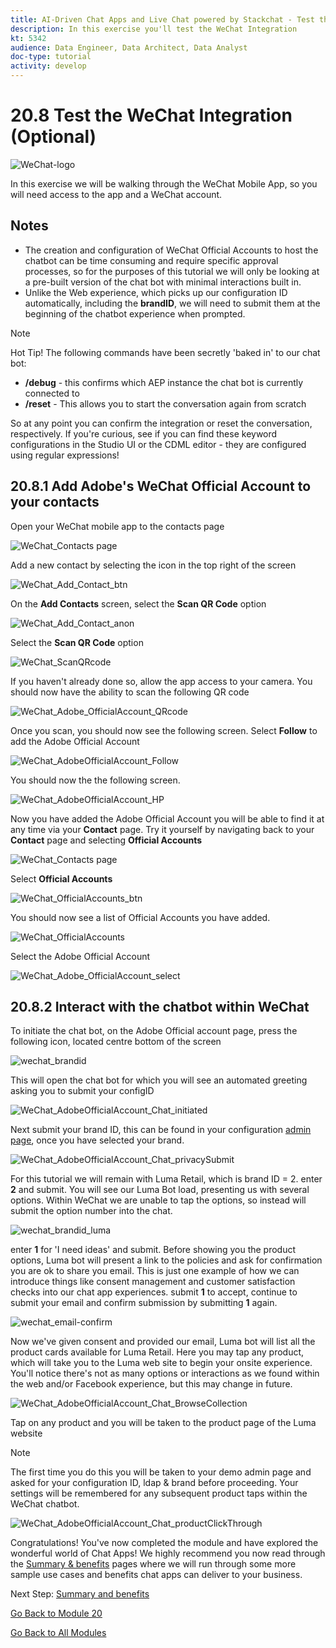 ```yaml
---
title: AI-Driven Chat Apps and Live Chat powered by Stackchat - Test the WeChat Integration (Optional)
description: In this exercise you'll test the WeChat Integration
kt: 5342
audience: Data Engineer, Data Architect, Data Analyst
doc-type: tutorial
activity: develop
---
```


# 20.8 Test the WeChat Integration (Optional)

![WeChat-logo](./images/wechat-logo-crunch.png)

In this exercise we will be walking through the WeChat Mobile App, so you will need access to the app and a WeChat account.

## Notes

- The creation and configuration of WeChat Official Accounts to host the chatbot can be time consuming and require specific approval processes, so for the purposes of this tutorial we will only be looking at a pre-built version of the chat bot with minimal interactions built in.
- Unlike the Web experience, which picks up our configuration ID automatically, including the **brandID**, we will need to submit them at the beginning of the chatbot experience when prompted.


>[!NOTE]
>
>Hot Tip! The following commands have been secretly 'baked in' to our chat bot:
>
>- **/debug** - this confirms which AEP instance the chat bot is currently connected to
>- **/reset** - This allows you to start the conversation again from scratch
>
>So at any point you can confirm the integration or reset the conversation, respectively. If you're curious, see if you can find these keyword configurations in the Studio UI or the CDML editor - they are configured using regular expressions!

## 20.8.1 Add Adobe's WeChat Official Account to your contacts

Open your WeChat mobile app to the contacts page

![WeChat_Contacts page](./images/WeChat_Home_Contacts_anon.jpeg)

Add a new contact by selecting the icon in the top right of the screen

![WeChat_Add_Contact_btn](./images/WeChat_Add_Contect_btn.jpeg)

On the **Add Contacts** screen, select the **Scan QR Code** option

![WeChat_Add_Contact_anon](./images/WeChat_Add_Contact_anon.jpeg)

Select the **Scan QR Code** option

![WeChat_ScanQRcode](./images/WeChat_ScanQRcode.jpeg)

If you haven't already done so, allow the app access to your camera. You should now have the ability to scan the following QR code

![WeChat_Adobe_OfficialAccount_QRcode](./images/WeChat_Adobe_OfficialAccount_QRcode.jpg)

Once you scan, you should now see the following screen. Select **Follow** to add the Adobe Official Account

![WeChat_AdobeOfficialAccount_Follow](./images/WeChat_AdobeOfficialAccount_Follow.jpeg)

You should now the the following screen.

![WeChat_AdobeOfficialAccount_HP](./images/WeChat_AdobeOfficialAccount_HP.jpeg)

Now you have added the Adobe Official Account you will be able to find it at any time via your **Contact** page. Try it yourself by navigating back to your **Contact** page and selecting **Official Accounts**

![WeChat_Contacts page](./images/WeChat_Home_Contacts_anon.jpeg)

Select **Official Accounts**

![WeChat_OfficialAccounts_btn](./images/WeChat_OfficialAccounts_btn.jpeg)

You should now see a list of Official Accounts you have added.

![WeChat_OfficialAccounts](./images/WeChat_OfficialAccounts.jpeg)

Select the Adobe Official Account

![WeChat_Adobe_OfficialAccount_select](./images/WeChat_Adobe_OfficialAccount_select.jpeg)

## 20.8.2 Interact with the chatbot within WeChat

To initiate the chat bot, on the Adobe Official account page, press the following icon, located centre bottom of the screen

![wechat_brandid](./images/WeChat_AdobeOfficialAccount_Chat_btn.jpeg)

This will open the chat bot for which you will see an automated greeting asking you to submit your configID

![WeChat_AdobeOfficialAccount_Chat_initiated](./images/wechat_configid.jpeg)

Next submit your brand ID, this can be found in your configuration [admin page](https://public.aepdemo.net/admin.html), once you have selected your brand. 

![WeChat_AdobeOfficialAccount_Chat_privacySubmit](./images/wechat_brandid.jpeg)

For this tutorial we will remain with Luma Retail, which is brand ID = 2. enter **2** and submit. You will see our Luma Bot load, presenting us with several options. Within WeChat we are unable to tap the options, so instead will submit the option number into the chat. 

![wechat_brandid_luma](./images/wechat_brandid_luma.jpeg)

enter **1** for 'I need ideas' and submit. Before showing you the product options, Luma bot will present a link to the policies and ask for confirmation you are ok to share you email. This is just one example of how we can introduce things like consent management and customer satisfaction checks into our chat app experiences. submit **1** to accept, continue to submit your email and confirm submission by submitting **1** again.

![wechat_email-confirm](./images/wechat_email-confirm.jpeg)

Now we've given consent and provided our email, Luma bot will list all the product cards available for Luma Retail. Here you may tap any product, which will take you to the Luma web site to begin your onsite experience. You'll notice there's not as many options or interactions as we found within the web and/or Facebook experience, but this may change in future.

![WeChat_AdobeOfficialAccount_Chat_BrowseCollection](./images/WeChat_AdobeOfficialAccount_Chat_BrowseCollection.jpeg)

Tap on any product and you will be taken to the product page of the Luma website

>[!NOTE]
>
>The first time you do this you will be taken to your demo admin page and asked for your configuration ID, ldap & brand before proceeding. Your settings will be remembered for any subsequent product taps within the WeChat chatbot.

![WeChat_AdobeOfficialAccount_Chat_productClickThrough](./images/WeChat_AdobeOfficialAccount_Chat_productClickThrough.jpeg)

Congratulations! You've now completed the module and have explored the wonderful world of Chat Apps! We highly recommend you now read through the [Summary & benefits](./summary.md) pages where we will run through some more sample use cases and benefits chat apps can deliver to your business.

Next Step: [Summary and benefits](./summary.md)

[Go Back to Module 20](./ai-driven-chat-apps-stackchat.md)

[Go Back to All Modules](./../../overview.md)
